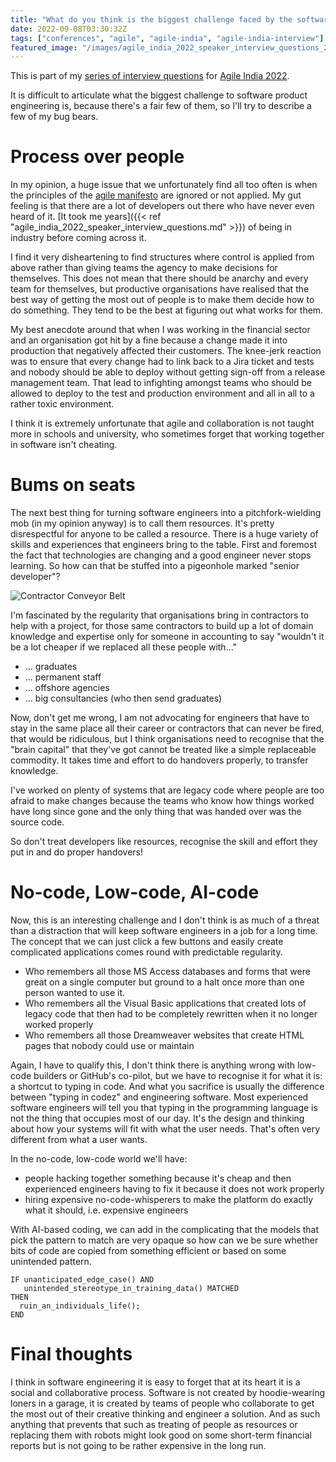 ```yaml
---
title: "What do you think is the biggest challenge faced by the software product engineering community today?"
date: 2022-09-08T03:30:32Z
tags: ["conferences", "agile", "agile-india", "agile-india-interview"]
featured_image: "/images/agile_india_2022_speaker_interview_questions_2_title.png"
---
```


This is part of my [series of interview questions](/tags/agile-india-interview/) for [Agile India 2022](https://2022.agileindia.org).

It is difficult to articulate what the biggest challenge to software product engineering is, because there's a fair 
few of them, so I'll try to describe a few of my bug bears.

# Process over people

In my opinion, a huge issue that we unfortunately find all too often is when the principles of the 
[agile manifesto](https://agilemanifesto.org) are ignored or not applied. My gut feeling is that there are a lot
of developers out there who have never even heard of it.  [It took me years]({{< ref "agile_india_2022_speaker_interview_questions.md" >}}) 
of being in industry before coming across it.

I find it very disheartening to find structures where control is applied from above rather than giving teams the
agency to make decisions for themselves.  This does not mean that there should be anarchy and every team for
themselves, but productive organisations have realised that the best way of getting the most out of people is to
make them decide how to do something.  They tend to be the best at figuring out what works for them.

My best anecdote around that when I was working in the financial sector and an organisation got hit by a fine because
a change made it into production that negatively affected their customers. The knee-jerk reaction was to ensure that
every change had to link back to a Jira ticket and tests and nobody should be able to deploy without getting
sign-off from a release management team.  That lead to infighting amongst teams who should be allowed to deploy
to the test and production environment and all in all to a rather toxic environment.

I think it is extremely unfortunate that agile and collaboration is not taught more in schools and university, who
sometimes forget that working together in software isn't cheating.

# Bums on seats

The next best thing for turning software engineers into a pitchfork-wielding mob (in my opinion anyway) is to call them
resources. It's pretty disrespectful for anyone to be called a resource. There is a huge variety of skills and 
experiences that engineers bring to the table.  First and foremost the fact that technologies are changing and a
good engineer never stops learning. So how can that be stuffed into a pigeonhole marked "senior developer"?

![Contractor Conveyor Belt](/images/agile_india_2022_speaker_interview_questions_2_contractor_conveyor_belt.png)

I'm fascinated by the regularity that organisations bring in contractors to help with a project, for those same
contractors to build up a lot of domain knowledge and expertise only for someone in accounting to say
"wouldn't it be a lot cheaper if we replaced all these people with..."

- ... graduates
- ... permanent staff
- ... offshore agencies
- ... big consultancies (who then send graduates)

Now, don't get me wrong, I am not advocating for engineers that have to stay in the same place all their career or
contractors that can never be fired, that would be ridiculous, but I think organisations need to recognise that
the "brain capital" that they've got cannot be treated like a simple replaceable commodity. It takes time and effort
to do handovers properly, to transfer knowledge.

I've worked on plenty of systems that are legacy code where people are too afraid to make changes because the
teams who know how things worked have long since gone and the only thing that was handed over was the source code.

So don't treat developers like resources, recognise the skill and effort they put in and do proper handovers!

# No-code, Low-code, AI-code

Now, this is an interesting challenge and I don't think is as much of a threat than a distraction that will keep software
engineers in a job for a long time.  The concept that we can just click a few buttons and easily create complicated
applications comes round with predictable regularity.

- Who remembers all those MS Access databases and forms that were great on a single computer but ground to a halt once
  more than one person wanted to use it.
- Who remembers all the Visual Basic applications that created lots of legacy code that then had to be completely
  rewritten when it no longer worked properly
- Who remembers all those Dreamweaver websites that create HTML pages that nobody could use or maintain

Again, I have to qualify this, I don't think there is anything wrong with low-code builders or GitHub's co-pilot, but
we have to recognise it for what it is: a shortcut to typing in code.  And what you sacrifice is usually the difference
between "typing in codez" and engineering software.  Most experienced software engineers will tell you that typing in
the programming language is not the thing that occupies most of our day. It's the design and thinking about how
your systems will fit with what the user needs. That's often very different from what a user wants.

In the no-code, low-code world we'll have:

- people hacking together something because it's cheap and then experienced engineers having to fix it because it does
  not work properly
- hiring expensive no-code-whisperers to make the platform do exactly what it should, i.e. expensive engineers

With AI-based coding, we can add in the complicating that the models that pick the pattern to match are very opaque
so how can we be sure whether bits of code are copied from something efficient or based on some unintended pattern.

```
IF unanticipated_edge_case() AND
   unintended_stereotype_in_training_data() MATCHED
THEN
  ruin_an_individuals_life();
END  
```

# Final thoughts

I think in software engineering it is easy to forget that at its heart it is a social and collaborative process.
Software is not created by hoodie-wearing loners in a garage, it is created by teams of people who collaborate
to get the most out of their creative thinking and engineer a solution.  And as such anything that prevents that
such as treating of people as resources or replacing them with robots might look good on some short-term financial
reports but is not going to be rather expensive in the long run.



